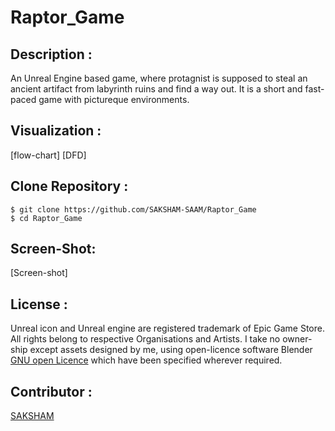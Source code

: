# Raptor_Game
## Description :
An Unreal Engine based game, where protagnist is supposed to steal an ancient artifact from labyrinth ruins and find a way out.
It is a short and fast-paced game with pictureque environments.
## Visualization :
[flow-chart]
[DFD]
## Clone Repository :
```
$ git clone https://github.com/SAKSHAM-SAAM/Raptor_Game
$ cd Raptor_Game
```
## Screen-Shot:
[Screen-shot]
## License :
Unreal icon and Unreal engine are registered trademark of Epic Game Store. All rights belong to respective Organisations and Artists. I take no owner-ship except assets designed by me,
using open-licence software Blender [GNU open Licence]() which have been specified wherever required.
## Contributor :
[SAKSHAM](https://www.linkedin.com/in/saksham-sharma-saam/)

